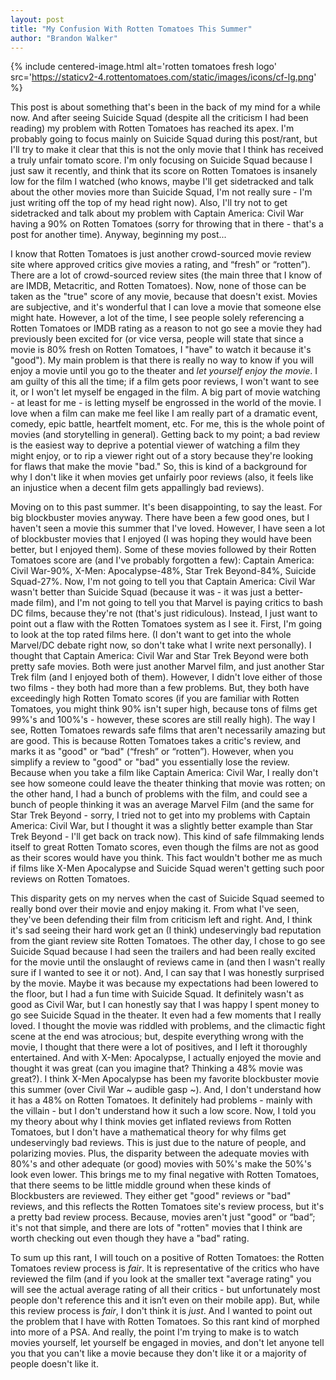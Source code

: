 ```yaml
---
layout: post
title: "My Confusion With Rotten Tomatoes This Summer"
author: "Brandon Walker"
---
```


{% include centered-image.html alt='rotten tomatoes fresh logo' src='https://staticv2-4.rottentomatoes.com/static/images/icons/cf-lg.png' %}

This post is about something that's been in the back of my mind for a while now. And after seeing Suicide Squad (despite all the criticism I had been reading) my problem with Rotten Tomatoes has reached its apex. I'm probably going to focus mainly on Suicide Squad during this post/rant, but I'll try to make it clear that this is not the only movie that I think has received a truly unfair tomato score. I'm only focusing on Suicide Squad because I just saw it recently, and think that its score on Rotten Tomatoes is insanely low for the film I watched (who knows, maybe I'll get sidetracked and talk about the other movies more than Suicide Squad, I'm not really sure - I'm just writing off the top of my head right now). Also, I'll try not to get sidetracked and talk about my problem with Captain America: Civil War having a 90% on Rotten Tomatoes (sorry for throwing that in there - that's a post for another time). Anyway, beginning my post...

I know that Rotten Tomatoes is just another crowd-sourced movie review site where approved critics give movies a rating, and “fresh” or “rotten”). There are a lot of crowd-sourced review sites (the main three that I know of are IMDB, Metacritic, and Rotten Tomatoes). Now, none of those can be taken as the "true" score of any movie, because that doesn't exist. Movies are subjective, and it's wonderful that I can love a movie that someone else might hate. However, a lot of the time, I see people solely referencing a Rotten Tomatoes or IMDB rating as a reason to not go see a movie they had previously been excited for (or vice versa, people will state that since a movie is 80% fresh on Rotten Tomatoes, I "have" to watch it because it's "good"). My main problem is that there is really no way to know if you will enjoy a movie until you go to the theater and _let yourself enjoy the movie_. I am guilty of this all the time; if a film gets poor reviews, I won't want to see it, or I won't let myself be engaged in the film. A big part of movie watching - at least for me - is letting myself be engrossed in the world of the movie. I love when a film can make me feel like I am really part of a dramatic event, comedy, epic battle, heartfelt moment, etc. For me, this is the whole point of movies (and storytelling in general). Getting back to my point; a bad review is the easiest way to deprive a potential viewer of watching a film they might enjoy, or to rip a viewer right out of a story because they're looking for flaws that make the movie "bad." So, this is kind of a background for why I don't like it when movies get unfairly poor reviews (also, it feels like an injustice when a decent film gets appallingly bad reviews).

Moving on to this past summer. It's been disappointing, to say the least. For big blockbuster movies anyway. There have been a few good ones, but I haven't seen a movie this summer that I've loved. However, I have seen a lot of blockbuster movies that I enjoyed (I was hoping they would have been better, but I enjoyed them). Some of these movies followed by their Rotten Tomatoes score are (and I've probably forgotten a few): Captain America: Civil War-90%, X-Men: Apocalypse-48%, Star Trek Beyond-84%, Suicide Squad-27%. Now, I'm not going to tell you that Captain America: Civil War wasn't better than Suicide Squad (because it was - it was just a better-made film), and I'm not going to tell you that Marvel is paying critics to bash DC films, because they're not (that's just ridiculous). Instead, I just want to point out a flaw with the Rotten Tomatoes system as I see it. First, I'm going to look at the top rated films here. (I don't want to get into the whole Marvel/DC debate right now, so don't take what I write next personally). I thought that Captain America: Civil War and Star Trek Beyond were both pretty safe movies. Both were just another Marvel film, and just another Star Trek film (and I enjoyed both of them). However, I didn't love either of those two films - they both had more than a few problems. But, they both have exceedingly high Rotten Tomato scores (if you are familiar with Rotten Tomatoes, you might think 90% isn't super high, because tons of films get 99%'s and 100%'s - however, these scores are still really high). The way I see, Rotten Tomatoes rewards safe films that aren't necessarily amazing but are good. This is because Rotten Tomatoes takes a critic's review, and marks it as "good" or “bad" (“fresh” or “rotten”). However, when you simplify a review to "good" or "bad" you essentially lose the review. Because when you take a film like Captain America: Civil War, I really don't see how someone could leave the theater thinking that movie was rotten; on the other hand, I had a bunch of problems with the film, and could see a bunch of people thinking it was an average Marvel Film (and the same for Star Trek Beyond - sorry, I tried not to get into my problems with Captain America: Civil War, but I thought it was a slightly better example than Star Trek Beyond - I'll get back on track now). This kind of safe filmmaking lends itself to great Rotten Tomato scores, even though the films are not as good as their scores would have you think. This fact wouldn't bother me as much if films like X-Men Apocalypse and Suicide Squad weren't getting such poor reviews on Rotten Tomatoes.

This disparity gets on my nerves when the cast of Suicide Squad seemed to really bond over their movie and enjoy making it. From what I've seen, they've been defending their film from criticism left and right. And, I think it's sad seeing their hard work get an (I think) undeservingly bad reputation from the giant review site Rotten Tomatoes. The other day, I chose to go see Suicide Squad because I had seen the trailers and had been really excited for the movie until the onslaught of reviews came in (and then I wasn't really sure if I wanted to see it or not). And, I can say that I was honestly surprised by the movie. Maybe it was because my expectations had been lowered to the floor, but I had a fun time with Suicide Squad. It definitely wasn't as good as Civil War, but I can honestly say that I was happy I spent money to go see Suicide Squad in the theater. It even had a few moments that I really loved. I thought the movie was riddled with problems, and the climactic fight scene at the end was atrocious; but, despite everything wrong with the movie, I thought that there were a lot of positives, and I left it thoroughly entertained. And with X-Men: Apocalypse, I actually enjoyed the movie and thought it was great (can you imagine that? Thinking a 48% movie was great?). I think X-Men Apocalypse has been my favorite blockbuster movie this summer (over Civil War ~ audible gasp ~). And, I don't understand how it has a 48% on Rotten Tomatoes. It definitely had problems - mainly with the villain - but I don't understand how it such a low score. Now, I told you my theory about why I think movies get inflated reviews from Rotten Tomatoes, but I don't have a mathematical theory for why films get undeservingly bad reviews. This is just due to the nature of people, and polarizing movies. Plus, the disparity between the adequate movies with 80%'s and other adequate (or good) movies with 50%'s make the 50%'s look even lower. This brings me to my final negative with Rotten Tomatoes, that there seems to be little middle ground when these kinds of Blockbusters are reviewed. They either get "good" reviews or "bad" reviews, and this reflects the Rotten Tomatoes site's review process, but it's a pretty bad review process. Because, movies aren't just "good" or “bad”; it's not that simple, and there are lots of "rotten" movies that I think are worth checking out even though they have a "bad" rating.

To sum up this rant, I will touch on a positive of Rotten Tomatoes: the Rotten Tomatoes review process is _fair_. It is representative of the critics who have reviewed the film (and if you look at the smaller text "average rating" you will see the actual average rating of all their critics - but unfortunately most people don't reference this and it isn’t even on their mobile app). But, while this review process is _fair_, I don't think it is _just_. And I wanted to point out the problem that I have with Rotten Tomatoes. So this rant kind of morphed into more of a PSA. And really, the point I'm trying to make is to watch movies yourself, let yourself be engaged in movies, and don't let anyone tell you that you can't like a movie because they don't like it or a majority of people doesn't like it.
